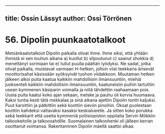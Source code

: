 
---
title: Ossin Lässyt
author: Ossi Törrönen
---

    
# 56. Dipolin puunkaatotalkoot

Metsänkaatotalkoot Dipolin paikalla olivat ihme. Ihme siksi, että yhtään ihmistä ei sen touhun aikana 
a) kuollut b) silpoutunut c) saanut shokkia d) menettänyt sormiaan tai e) tullut puulla päähän lyödyksi. 
Ne sadat, jotka olivat paikalla, muistavat varmaan H-hetken, jolloin viisi teekkaria ärisevät 
moottorisahat käsissään syöksyivät tuohon viidakkoon. Muutaman hetken jälkeen alkoi puita kaatua 
kaikkiin mahdollisiin ilmansuuntiin, miehiä juoksenteli kaikkiin mahdollisiin ilmansuuntiin, 
kaatuneisiin puihin tartuttiin usean kymmenen käsiparin voimalla ja niitä lähdettiin raahaamaan pois. 
Uusia puita kaatui koko ajan sekaan, melske ja pauhu oli korvia huumaava. Kaksi tuntia kesti tätä 
mekkalaa ja sinä aikana ajettiin Dipolin tontti kaljuksi. Puut karsittiin ja pätkittiin sekä koottiin sieviin 
pinoihin. Oksat puolestaan koottiin kahdeksi valtavaksi kasaksi keskialueelle. Ja sitten koko porukka 
sekä teekkarit että useita kymmeniä poliisiopiston oppilaita Servin Mökkiin talkookeitolle ja 
talkoosahdille. Suomalainen talkoohenki oli jälleen kerran osoittanut voimansa. Rakentaminen Dipolin 
mäellä saattoi alkaa.
